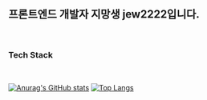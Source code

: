 ## 프론트엔드 개발자 지망생 jew2222입니다.
<br />

### Tech Stack
<br />


[![Anurag's GitHub stats](https://github-readme-stats.vercel.app/api?username=jew2222&show_icons=true&theme=radical)](https://github.com/anuraghazra/github-readme-stats) 
[![Top Langs](https://github-readme-stats.vercel.app/api/top-langs/?username=jew2222&layout=compact)](https://github.com/anuraghazra/github-readme-stats)
